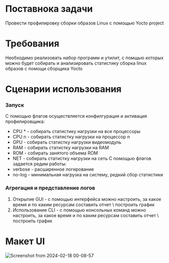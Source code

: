 # Поставнока задачи
Провести профилировку сборки образов Linux с помощью Yocto project
# Требования
Необходимо реализовать набор программ и утилит, с помщью которых можно будет собирать и анализировать статиcтику сборка linux образов с помощи сборщика Yocto
# Сценарии использования
### Запуск
С помощью флагов осуществляется конфилгурация и активация профилировщика:
- CPU * - собирать статистику нагрузки на все процессоры
- CPU n - собирать статистку нагрузки на процессор n
- GPU - собирать статистку нагрузки видеомодуль
- RAM - собирать статистку нагрузки на RAM
- ROM - собирать занятого объема ROM
- NET - собирать статистку нагрузки на сеть
С помощью флагов задается редим работы:
- verbose - расширенное логирование
- no-log - минимальная нагрузка на систему, редкий сбор статистики 
### Агрегация и представление логов
1) Открытие GUI - с помощью интерфейса можно настроить, за какое время и по каким ресурсам составить отчет \ построить график
2) Использование CLI - с помощью консольных команд можно настроить, за какое время и по каким ресурсам составить отчет \ построить график
# Макет UI
![Screenshot from 2024-02-18 00-08-57](https://github.com/moevm/os_profiling/assets/90711883/7bdb622b-2f38-4947-a12d-9aaf825bda4a)
